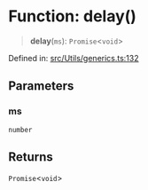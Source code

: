 # Function: delay()

> **delay**(`ms`): `Promise`\<`void`\>

Defined in: [src/Utils/generics.ts:132](https://github.com/Fokusdotid/Baileys/blob/c0c23ce3104b65dfcc64246c9ee8a49ef38993b5/src/Utils/generics.ts#L132)

## Parameters

### ms

`number`

## Returns

`Promise`\<`void`\>
